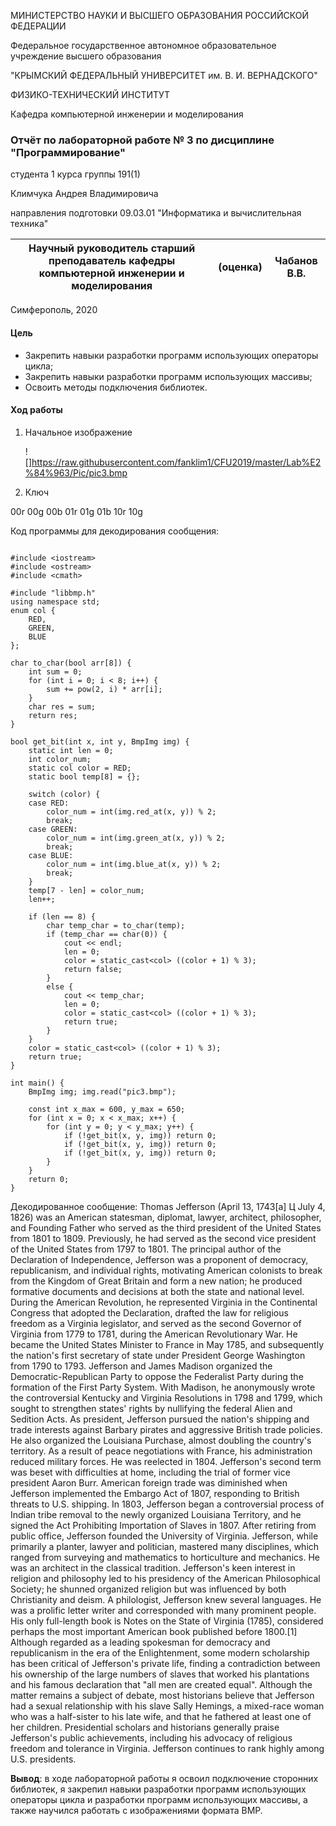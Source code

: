 МИНИСТЕРСТВО НАУКИ  И ВЫСШЕГО ОБРАЗОВАНИЯ РОССИЙСКОЙ ФЕДЕРАЦИИ  

Федеральное государственное автономное образовательное учреждение высшего образования  

"КРЫМСКИЙ ФЕДЕРАЛЬНЫЙ УНИВЕРСИТЕТ им. В. И. ВЕРНАДСКОГО"  

ФИЗИКО-ТЕХНИЧЕСКИЙ ИНСТИТУТ  

Кафедра компьютерной инженерии и моделирования



### Отчёт по лабораторной работе № 3 по дисциплине "Программирование"


студента 1 курса группы 191(1)

Климчука Андрея Владимировича

направления подготовки 09.03.01 "Информатика и вычислительная техника"





| Научный руководитель старший преподаватель кафедры компьютерной инженерии и моделирования | (оценка) | Чабанов В.В. |
| ------------------------------------------------------------ | -------- | ------------ |




Симферополь, 2020

#### Цель

- Закрепить навыки разработки программ использующих операторы цикла;
- Закрепить навыки разработки программ использующих массивы;
- Освоить методы подключения библиотек.

#### Ход работы

1. Начальное  изображение

   ![]https://raw.githubusercontent.com/fanklim1/CFU2019/master/Lab%E2%84%963/Pic/pic3.bmp

2. Ключ

00r 00g 00b 01r 01g 01b 10r 10g

Код программы для декодирования сообщения:
```

#include <iostream>
#include <ostream>
#include <cmath>

#include "libbmp.h"
using namespace std;
enum col {
    RED,
    GREEN,
    BLUE
};

char to_char(bool arr[8]) {
    int sum = 0;
    for (int i = 0; i < 8; i++) {
        sum += pow(2, i) * arr[i];
    }
    char res = sum;
    return res;
}

bool get_bit(int x, int y, BmpImg img) {
    static int len = 0;
    int color_num;
    static col color = RED;
    static bool temp[8] = {};

    switch (color) {
    case RED:
        color_num = int(img.red_at(x, y)) % 2;
        break;
    case GREEN:
        color_num = int(img.green_at(x, y)) % 2;
        break;
    case BLUE:
        color_num = int(img.blue_at(x, y)) % 2;
        break;
    }
    temp[7 - len] = color_num;
    len++;

    if (len == 8) {
        char temp_char = to_char(temp);
        if (temp_char == char(0)) {
            cout << endl;
            len = 0;
            color = static_cast<col> ((color + 1) % 3);
            return false;
        }
        else {
            cout << temp_char;
            len = 0;
            color = static_cast<col> ((color + 1) % 3);
            return true;
        }
    }
    color = static_cast<col> ((color + 1) % 3);
    return true;
}

int main() {
    BmpImg img; img.read("pic3.bmp");

    const int x_max = 600, y_max = 650;
    for (int x = 0; x < x_max; x++) {
        for (int y = 0; y < y_max; y++) {
            if (!get_bit(x, y, img)) return 0;
            if (!get_bit(x, y, img)) return 0;
            if (!get_bit(x, y, img)) return 0;
        }
    }
    return 0;
}
```
Декодированное сообщение:
Thomas Jefferson (April 13, 1743[a] Ц July 4, 1826) was an American statesman, diplomat, lawyer, architect, philosopher, and Founding Father who served as the third president of the United States from 1801 to 1809. Previously, he had served as the second vice president of the United States from 1797 to 1801. The principal author of the Declaration of Independence, Jefferson was a proponent of democracy, republicanism, and individual rights, motivating American colonists to break from the Kingdom of Great Britain and form a new nation; he produced formative documents and decisions at both the state and national level.
During the American Revolution, he represented Virginia in the Continental Congress that adopted the Declaration, drafted the law for religious freedom as a Virginia legislator, and served as the second Governor of Virginia from 1779 to 1781, during the American Revolutionary War. He became the United States Minister to France in May 1785, and subsequently the nation's first secretary of state under President George Washington from 1790 to 1793. Jefferson and James Madison organized the Democratic-Republican Party to oppose the Federalist Party during the formation of the First Party System. With Madison, he anonymously wrote the controversial Kentucky and Virginia Resolutions in 1798 and 1799, which sought to strengthen states' rights by nullifying the federal Alien and Sedition Acts.
As president, Jefferson pursued the nation's shipping and trade interests against Barbary pirates and aggressive British trade policies. He also organized the Louisiana Purchase, almost doubling the country's territory. As a result of peace negotiations with France, his administration reduced military forces. He was reelected in 1804. Jefferson's second term was beset with difficulties at home, including the trial of former vice president Aaron Burr. American foreign trade was diminished when Jefferson implemented the Embargo Act of 1807, responding to British threats to U.S. shipping. In 1803, Jefferson began a controversial process of Indian tribe removal to the newly organized Louisiana Territory, and he signed the Act Prohibiting Importation of Slaves in 1807. After retiring from public office, Jefferson founded the University of Virginia.
Jefferson, while primarily a planter, lawyer and politician, mastered many disciplines, which ranged from surveying and mathematics to horticulture and mechanics. He was an architect in the classical tradition. Jefferson's keen interest in religion and philosophy led to his presidency of the American Philosophical Society; he shunned organized religion but was influenced by both Christianity and deism. A philologist, Jefferson knew several languages. He was a prolific letter writer and corresponded with many prominent people. His only full-length book is Notes on the State of Virginia (1785), considered perhaps the most important American book published before 1800.[1]
Although regarded as a leading spokesman for democracy and republicanism in the era of the Enlightenment, some modern scholarship has been critical of Jefferson's private life, finding a contradiction between his ownership of the large numbers of slaves that worked his plantations and his famous declaration that "all men are created equal". Although the matter remains a subject of debate, most historians believe that Jefferson had a sexual relationship with his slave Sally Hemings, a mixed-race woman who was a half-sister to his late wife, and that he fathered at least one of her children. Presidential scholars and historians generally praise Jefferson's public achievements, including his advocacy of religious freedom and tolerance in Virginia. Jefferson continues to rank highly among U.S. presidents.

**Вывод**: в ходе лабораторной работы я освоил подключение сторонних библиотек, я закрепил навыки разработки программ использующих операторы цикла и разработки программ использующих массивы, а также научился работать с изображениями формата BMP.
